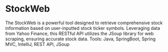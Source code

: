 # StockWeb

The StockWeb is a powerful tool designed to retrieve comprehensive stock information based on user-inputted stock ticker symbols. Leveraging data from Yahoo Finance, this RESTful API utilizes the JSoup library for web scraping, ensuring accurate stock data. 
Tools: Java, SpringBoot, Spring MVC, IntelliJ, REST API, JSoup
